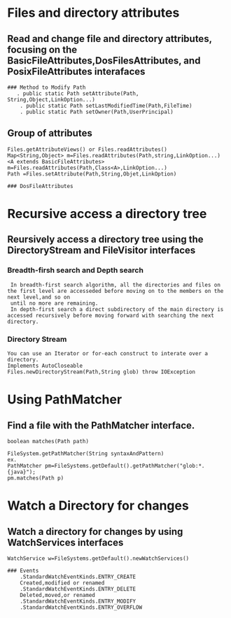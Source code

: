 # Files and directory attributes
## Read and change file and directory attributes, focusing on the BasicFileAttributes,DosFilesAttributes, and PosixFileAttributes interafaces
    
    ### Method to Modify Path
       . public static Path setAttribute(Path, String,Object,LinkOption...)
        . public static Path setLastModifiedTime(Path,FileTime)
        . public static Path setOwner(Path,UserPrincipal)
        
## Group of attributes

    Files.getAttributeViews() or Files.readAttributes()
    Map<String,Object> m=Files.readAttributes(Path,string,LinkOption...)
    <A extends BasicFileAttributes> m=Files.readAttributes(Path,Class<A>,LinkOption...)
    Path =Files.setAttribute(Path,String,Objet,LinkOption)
    
    ### DosFileAttributes
    
# Recursive access a directory tree
## Reursively access a directory tree using the DirectoryStream and FileVisitor interfaces

### Breadth-firsh search and Depth search

     In breadth-first search algorithm, all the directories and files on the first level are accesseded before moving on to the members on the next level,and so on
     until no more are remaining.
     In depth-first search a direct subdirectory of the main directory is accessed recursively before moving forward with searching the next directory.
     
     
### Directory Stream

    You can use an Iterator or for-each construct to interate over a directory.
    Implements AutoCloseable
    Files.newDirectoryStream(Path,String glob) throw IOException
    
    
# Using PathMatcher
## Find a file with the PathMatcher interface.
 
    boolean matches(Path path)
    
    FileSystem.getPathMatcher(String syntaxAndPattern)
    ex.
    PathMatcher pm=FileSystems.getDefault().getPathMatcher("glob:*.{java}");
    pm.matches(Path p)
    
# Watch a Directory for changes
## Watch a directory for changes by using WatchServices interfaces

    WatchService w=FileSystems.getDefault().newWatchServices()
    
    ### Events
        .StandardWatchEventKinds.ENTRY_CREATE
        Created,modified or renamed
        .StandardWatchEventKinds.ENTRY_DELETE
        Deleted,moved,or renamed
        .StandardWatchEventKinds.ENTRY_MODIFY
        .StandardWatchEventKinds.ENTRY_OVERFLOW
        
